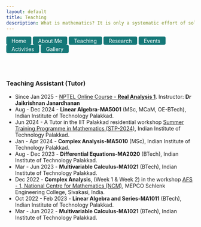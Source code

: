 ```yaml
---
layout: default
title: Teaching
description: What is mathematics? It is only a systematic effort of solving puzzles posed by nature. — Shakuntala Devi
---
```


<a href="index" class="btn" style="display: inline-block; padding: 2.5px 14px; background-color: #157878; color: white; text-decoration: none; border-radius: 4px;">Home</a>  <a href="aboutme" target="_blank" class="btn" style="display: inline-block; padding: 2.5px 14px; background-color: #157878; color: white; text-decoration: none; border-radius: 4px;">About Me</a> <a href="teaching" target="_blank" class="btn" style="display: inline-block; padding: 2.5px 14px; background-color: #157878; color: white; text-decoration: none; border-radius: 4px;">Teaching</a>  <a href="research" target="_blank" class="btn" style="display: inline-block; padding: 2.5px 14px; background-color: #157878; color: white; text-decoration: none; border-radius: 4px;">Research</a>  <a href="event" target="_blank" class="btn" style="display: inline-block; padding: 2.5px 14px; background-color: #157878; color: white; text-decoration: none; border-radius: 4px;">Events</a>  <a href="activities" target="_blank" class="btn" style="display: inline-block; padding: 2.5px 14px; background-color: #157878; color: white; text-decoration: none; border-radius: 4px;">Activities</a> <a href="gallery" target="_blank" class="btn" style="display: inline-block; padding: 2.5px 14px; background-color: #157878; color: white; text-decoration: none; border-radius: 4px;">Gallery</a>


<br/><br/>


### Teaching Assistant (Tutor)

- Since Jan 2025 - [NPTEL Online Course - **Real Analysis 1**](https://onlinecourses.nptel.ac.in/noc25_ma50/preview). Instructor: **Dr Jaikrishnan Janardhanan** 
- Aug - Dec 2024 - **Linear Algebra-MA5001** (MSc, MCaM, OE-BTech), Indian Institute of Technology Palakkad.
- Jun 2024 - A Tutor in the IIT Palakkad residential workshop [Summer Training Programme in Mathematics (STP-2024)](https://sites.google.com/iitpkd.ac.in/stpmathiitpkd/home), Indian Institute of Technology Palakkad.
- Jan - Apr 2024 - **Complex Analysis-MA5010** (MSc), Indian Institute of Technology Palakkad. 
- Aug - Dec 2023 - **Differential Equations-MA2020** (BTech), Indian Institute of Technology Palakkad. 
- Mar - Jun 2023 - **Multivariable Calculus-MA1021** (BTech), Indian Institute of Technology Palakkad.
- Dec 2022 - **Complex Analysis**, (Week 1 & Week 2) in the workshop [AFS - 1, National Centre for Mathematics (NCM)](https://www.atmschools.org/school/2022/AFS-I/afs-mep-siva/speakers-and-syllabus), MEPCO Schlenk Engineering College, Sivakasi, India.
- Oct 2022 - Feb 2023 - **Linear Algebra and Series-MA1011** (BTech), Indian Institute of Technology Palakkad.
- Mar - Jun 2022 - **Multivariable Calculus-MA1021** (BTech), Indian Institute of Technology Palakkad.



<br/>

<style>
    .page-header {
        height: 150px; /* Example height */
        padding: 10px;
    }
</style>
